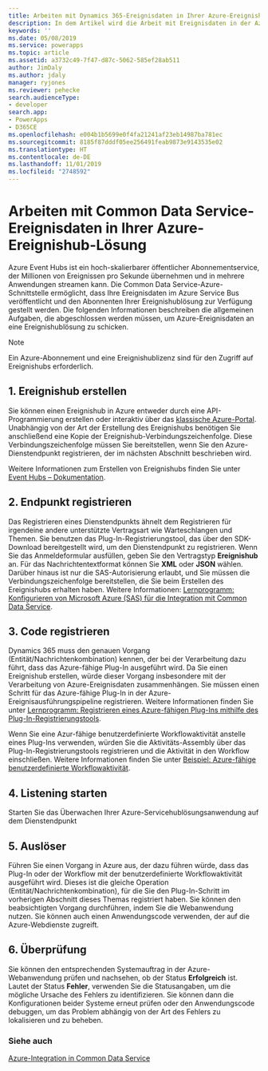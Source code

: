 ```yaml
---
title: Arbeiten mit Dynamics 365-Ereignisdaten in Ihrer Azure-Ereignishub-Lösung (Common Data Service) | Microsoft Docs
description: In dem Artikel wird die Arbeit mit Ereignisdaten in der Azure-Ereignishublösung beschrieben.
keywords: ''
ms.date: 05/08/2019
ms.service: powerapps
ms.topic: article
ms.assetid: a3732c49-7f47-d87c-5062-585ef28ab511
author: JimDaly
ms.author: jdaly
manager: ryjones
ms.reviewer: pehecke
search.audienceType:
- developer
search.app:
- PowerApps
- D365CE
ms.openlocfilehash: e004b1b5699e0f4fa21241af23eb14987ba781ec
ms.sourcegitcommit: 8185f87dddf05ee256491feab9873e9143535e02
ms.translationtype: HT
ms.contentlocale: de-DE
ms.lasthandoff: 11/01/2019
ms.locfileid: "2748592"
---
```

# <a name="work-with-common-data-service-event-data-in-your-azure-event-hub-solution"></a>Arbeiten mit Common Data Service-Ereignisdaten in Ihrer Azure-Ereignishub-Lösung

Azure Event Hubs ist ein hoch-skalierbarer öffentlicher Abonnementservice, der Millionen von Ereignissen pro Sekunde übernehmen und in mehrere Anwendungen streamen kann. Die Common Data Service-Azure-Schnittstelle ermöglicht, dass Ihre Ereignisdaten im Azure Service Bus veröffentlicht und den Abonnenten Ihrer Ereignishublösung zur Verfügung gestellt werden. Die folgenden Informationen beschreiben die allgemeinen Aufgaben, die abgeschlossen werden müssen, um Azure-Ereignisdaten an eine Ereignishublösung zu schicken.  
  
> [!NOTE]
> Ein Azure-Abonnement und eine Ereignishublizenz sind für den Zugriff auf Ereignishubs erforderlich.
  
## <a name="1-create-an-event-hub"></a>1. Ereignishub erstellen  
 Sie können einen Ereignishub in Azure entweder durch eine API-Programmierung erstellen oder interaktiv über das [klassische Azure-Portal](https://manage.windowsazure.com). Unabhängig von der Art der Erstellung des Ereignishubs benötigen Sie anschließend eine Kopie der Ereignishub-Verbindungszeichenfolge. Diese Verbindungszeichenfolge müssen Sie bereitstellen, wenn Sie den Azure-Dienstendpunkt registrieren, der im nächsten Abschnitt beschrieben wird.  
  
 Weitere Informationen zum Erstellen von Ereignishubs finden Sie unter [Event Hubs – Dokumentation](https://azure.microsoft.com/documentation/services/event-hubs/).  
  
## <a name="2-register-an-endpoint"></a>2. Endpunkt registrieren  
 Das Registrieren eines Dienstendpunkts ähnelt dem Registrieren für irgendeine andere unterstützte Vertragsart wie Warteschlangen und Themen. Sie benutzen das Plug-In-Registrierungstool, das über den SDK-Download bereitgestellt wird, um den Dienstendpunkt zu registrieren.  Wenn Sie das Anmeldeformular ausfüllen, geben Sie den Vertragstyp **Ereignishub** an. Für das Nachrichtentextformat können Sie **XML** oder **JSON** wählen. Darüber hinaus ist nur die SAS-Autorisierung erlaubt, und Sie müssen die Verbindungszeichenfolge bereitstellen, die Sie beim Erstellen des Ereignishubs erhalten haben. Weitere Informationen: [Lernprogramm: Konfigurieren von Microsoft Azure (SAS) für die Integration mit Common Data Service](walkthrough-configure-azure-sas-integration.md).  
  
## <a name="3-register-code"></a>3. Code registrieren  
 Dynamics 365 muss den genauen Vorgang (Entität/Nachrichtenkombination) kennen, der bei der Verarbeitung dazu führt, dass das Azure-fähige Plug-In ausgeführt wird. Da Sie einen Ereignishub erstellen, würde dieser Vorgang insbesondere mit der Verarbeitung von Azure-Ereignisdaten zusammenhängen. Sie müssen einen Schritt für das Azure-fähige Plug-In in der Azure-Ereignisausführungspipeline registrieren.  Weitere Informationen finden Sie unter [Lernprogramm: Registrieren eines Azure-fähigen Plug-Ins mithilfe des Plug-In-Registrierungstools](walkthrough-register-azure-aware-plug-in-using-plug-in-registration-tool.md).  
  
 Wenn Sie eine Azur-fähige benutzerdefinierte Workflowaktivität anstelle eines Plug-Ins verwenden, würden Sie die Aktivitäts-Assembly über das Plug-In-Registrierungstools registrieren und die Aktivität in den Workflow einschließen. Weitere Informationen finden Sie unter [Beispiel: Azure-fähige benutzerdefinierte Workflowaktivität](/dynamics365/customer-engagement/developer/sample-azure-aware-custom-workflow-activity).
  
## <a name="4-start-listening"></a>4. Listening starten  
 Starten Sie das Überwachen Ihrer Azure-Servicehublösungsanwendung auf dem Dienstendpunkt  
  
## <a name="5-trigger"></a>5. Auslöser  
 Führen Sie einen Vorgang in Azure aus, der dazu führen würde, dass das Plug-In oder der Workflow mit der benutzerdefinierte Workflowaktivität ausgeführt wird. Dieses ist die gleiche Operation (Entität/Nachrichtenkombination), für die Sie den Plug-In-Schritt im vorherigen Abschnitt dieses Themas registriert haben. Sie können den beabsichtigten Vorgang durchführen, indem Sie die Webanwendung nutzen. Sie können auch einen Anwendungscode verwenden, der auf die Azure-Webdienste zugreift.  
  
## <a name="6-verification"></a>6. Überprüfung  
 Sie können den entsprechenden Systemauftrag in der Azure-Webanwendung prüfen und nachsehen, ob der Status **Erfolgreich** ist. Lautet der Status **Fehler**, verwenden Sie die Statusangaben, um die mögliche Ursache des Fehlers zu identifizieren. Sie können dann die Konfigurationen beider Systeme erneut prüfen oder den Anwendungscode debuggen, um das Problem abhängig von der Art des Fehlers zu lokalisieren und zu beheben.  
  
### <a name="see-also"></a>Siehe auch  
 [Azure-Integration in Common Data Service](azure-integration.md)
